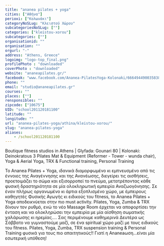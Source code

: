 ```yaml
---
title: "ananea pilates + yoga"
cities: ["Αθήνα"]
perioxi: ["Κολωνάκι"]
categoryNoSLug: "Κλειστού Χώρου"
subcategoriesNoSLug: [""]
categories: ["kleistou-xorou"]
subcategories: [""]
organisationid: ""
organisation: ""
orgurl: "-"
address: "Athens, Greece"
logoimg: "logo-top_final.png"
profilePhoto : "downloaded"
coverPhoto : "downloaded"
website: "ananeapilates.gr/"
facebook: "www.facebook.com/Ananea-PilatesYoga-Kolonaki/666494490035838"
phone: ""
email: "studio@ananeapilates.gr"
courses: ""
places: [""]
rensponsibles: ""
zipcode: ["10675"]
UID: "school201120181100"
latitude: ""
longitude: ""
url: "ananea-pilates-yoga/athina/kleistou-xorou/"
slug: "ananea-pilates-yoga"
aliases:
    - /school201120181100
---
```



Boutique fitness studios in Athens | Glyfada: Gounari 80 | Kolonaki: Deinokratous 3 Pilates Mat &amp; Equipment (Reformer - Tower - wunda chair), Yoga &amp; Aerial Yoga, TRX &amp; Functional training, Personal Training

To Ananea Pilates + Yoga, ιδανικά διαμορφωμένο κι εμπνευσμένο από τις έννοιες της Αναγέννησης και της Ανανέωσης, διεγείρει τις αισθήσεις, προετοιμάζει το σώμα και εξισορροπεί το πνεύμα, μετατρέποντας κάθε φυσική δραστηριότητα σε μία ολοκληρωτική εμπειρία Αναζωογόνησης. Σε έναν πλήρως οργανωμένο κι άρτια εξοπλισμένο χώρο, με έμπειρους καθηγητές Φυσικής Αγωγής κι ειδικούς του fitness, το Ananea Pilates + Yoga αποδεικνύεται στην πιο must activity. Pilates, Yoga, Zumba &amp; TRX δίνουν τον ρυθμό, ενώ το νέο Massage Room έρχεται να αποφορτίσει την ένταση και να ολοκληρώσει την εμπειρία με μία αίσθηση σωματικής χαλάρωσης κι ηρεμίας…. Σας περιμένουμε καθημερινά Δευτέρα ως Σάββατο να γυμναστούμε μαζί, σε ένα spiritual χώρο μαζί με τους ειδικούς του fitness. Pilates, Yoga, Zumba, TRX suspension training &amp; Personal Training φυσικά για τους πιο απαιτητικούς!! Γιατί η Ananeaωση...είναι μία εσωτερική υπόθεση!